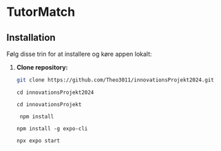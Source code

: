 # TutorMatch

## Installation

Følg disse trin for at installere og køre appen lokalt:

1. **Clone repository:**

   ```bash
   git clone https://github.com/Theo3011/innovationsProjekt2024.git
   ```

   ```
   cd innovationsProjekt2024
   ```

   ```
   cd innovationsProjekt
   ```

   ```
    npm install
   ```

   ```
   npm install -g expo-cli
   ```

   ```
   npx expo start
   ```
